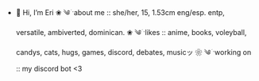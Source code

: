 - 👋 Hi, I’m Eri 
❀ ༄ؘ ˑabout me :: she/her, 15, 1.53cm eng/esp. entp, versatile, ambiverted, dominican.
❀ ༄ؘ ˑlikes :: anime, books, voleyball, candys, cats, hugs, games, discord, debates, musicッ
❀ ༄ؘ ˑworking on :: my discord bot <3
